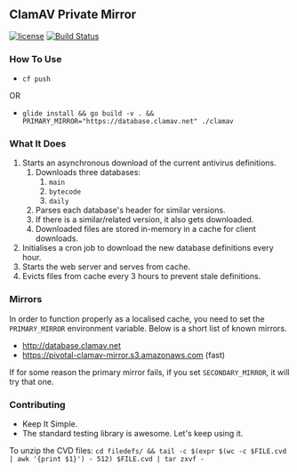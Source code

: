 ## ClamAV Private Mirror

[![license](https://img.shields.io/badge/license-Apache%20v2.0-blue.svg)](http://www.apache.org/licenses/LICENSE-2.0.html)
[![Build Status](https://travis-ci.org/mxplusb/clamav.svg?branch=master)](https://travis-ci.org/mxplusb/clamav)

### How To Use

* `cf push`

OR

* `glide install && go build -v . && PRIMARY_MIRROR="https://database.clamav.net" ./clamav`

### What It Does

1. Starts an asynchronous download of the current antivirus definitions.
    1. Downloads three databases:
        1. `main`
        1. `bytecode`
        1. `daily`
    1. Parses each database's header for similar versions.
    1. If there is a similar/related version, it also gets downloaded.
    1. Downloaded files are stored in-memory in a cache for client downloads.
1. Initialises a cron job to download the new database definitions every hour.
1. Starts the web server and serves from cache.
1. Evicts files from cache every 3 hours to prevent stale definitions.

### Mirrors

In order to function properly as a localised cache, you need to set the `PRIMARY_MIRROR` environment variable. Below is a short list of known mirrors.

* http://database.clamav.net
* https://pivotal-clamav-mirror.s3.amazonaws.com (fast)

If for some reason the primary mirror fails, if you set `SECONDARY_MIRROR`, it will try that one.

### Contributing

* Keep It Simple.
* The standard testing library is awesome. Let's keep using it.

To unzip the CVD files:
`cd filedefs/ && tail -c $(expr $(wc -c $FILE.cvd | awk '{print $1}') - 512) $FILE.cvd | tar zxvf -`